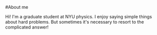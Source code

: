 #About me

Hi! I'm a graduate student at NYU physics. I enjoy saying simple things about hard problems. But sometimes it's necessary to resort to the complicated answer!
